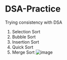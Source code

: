 # DSA-Practice
Trying consistency with DSA
1) Selection Sort
2) Bubble Sort
3) Insertion Sort
4) Quick Sort
5) Merge Sort
![image](https://github.com/prabinshekhar/DSA-Practice/assets/86481923/25389952-69c4-4ead-bb74-9050c9cadc35)
